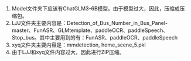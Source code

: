 1. Model文件夹下应该有ChatGLM3-6B模型。由于模型过大，因此，压缩成压缩包。
2. LJJ文件夹主要内容是：Detection_of_Bus_Number_in_Bus_Panel-master、FunASR、GLMtemplate、paddleOCR、paddleSpeech、Stop_bus。其中主要用到的有：FunASR、paddleOCR、paddleSpeech
3. xyq文件夹主要内容是：mmdetection, home_scene_5.pkl
4. 由于LJJ和xyq文件内容过大，因此进行ZIP压缩。

